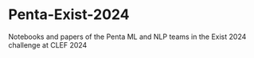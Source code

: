 # Penta-Exist-2024
Notebooks and papers of the Penta ML and NLP teams in the Exist 2024 challenge at CLEF 2024
